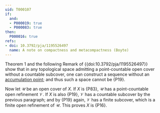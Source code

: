 ```yaml
---
uid: T000107
if:
  and:
  - P000019: true
  - P000083: true
then:
  P000016: true
refs:
- doi: 10.3792/pja/1195526497
  name: A note on compactness and metacompactness (Boyte)
---
```


Theorem 1 and the following Remark of {{doi:10.3792/pja/1195526497}} show that
in any topological space admitting a point-countable open cover without a countable subcover,
one can construct a sequence without an
[accumulation point](https://en.wikipedia.org/wiki/Accumulation_point_(sequence));
and thus such a space cannot be {P19}.

Now let $\mathcal U$ be an open cover of $X$.
If $X$ is {P83}, $\mathcal U$ has a point-countable open refinement $\mathcal V$.
If $X$ is also {P19}, $\mathcal V$ has a countable subcover by the previous paragraph;
and by {P19} again, $\mathcal V$ has a finite subcover,
which is a finite open refinement of $\mathcal U$.  This proves $X$ is {P16}.
